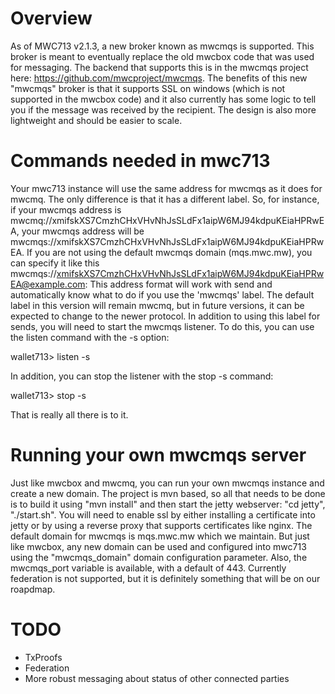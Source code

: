 # Overview

As of MWC713 v2.1.3, a new broker known as mwcmqs is supported. This broker is meant to eventually replace the old
mwcbox code that was used for messaging. The backend that supports this is in the mwcmqs project here:
https://github.com/mwcproject/mwcmqs.
The benefits of this new "mwcmqs" broker is that it supports SSL on windows (which is not supported in the mwcbox code) and
it also currently has some logic to tell you if the message was received by the recipient. The design is also more lightweight
and should be easier to scale.

# Commands needed in mwc713

Your mwc713 instance will use the same address for mwcmqs as it does for mwcmq. The only difference is that it has a different
label. So, for instance, if your mwcmqs address is mwcmq://xmifskXS7CmzhCHxVHvNhJsSLdFx1aipW6MJ94kdpuKEiaHPRwEA, your mwcmqs
address will be mwcmqs://xmifskXS7CmzhCHxVHvNhJsSLdFx1aipW6MJ94kdpuKEiaHPRwEA. If you are not using the default mwcmqs domain (mqs.mwc.mw), you can specify it like this mwcmqs://xmifskXS7CmzhCHxVHvNhJsSLdFx1aipW6MJ94kdpuKEiaHPRwEA@example.com: This address format will work with send and
automatically know what to do if you use the 'mwcmqs' label. The default label in this version will remain mwcmq, but in
future versions, it can be expected to change to the newer protocol. In addition to using this label for sends, you will need
to start the mwcmqs listener. To do this, you can use the listen command with the -s option:

wallet713> listen -s

In addition, you can stop the listener with the stop -s command:

wallet713> stop -s

That is really all there is to it.

# Running your own mwcmqs server

Just like mwcbox and mwcmq, you can run your own mwcmqs instance and create a new domain. The project is mvn based, so all
that needs to be done is to build it using "mvn install" and then start the jetty webserver: "cd jetty", "./start.sh". You
will need to enable ssl by either installing a certificate into jetty or by using a reverse proxy that supports certificates
like nginx. The default domain for mwcmqs is mqs.mwc.mw which we maintain. But just like mwcbox, any new domain can be used
and configured into mwc713 using the "mwcmqs_domain" domain configuration parameter. Also, the mwcmqs_port variable is
available, with a default of 443. Currently federation is not supported, but it is definitely something that will be on our
roapdmap.

# TODO

- TxProofs
- Federation
- More robust messaging about status of other connected parties
